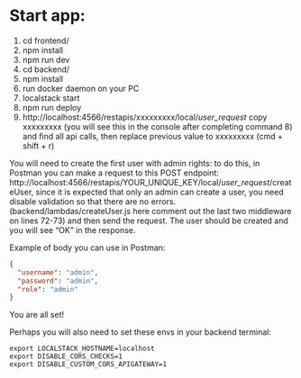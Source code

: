 # Start app:

1. cd frontend/
2. npm install
3. npm run dev
4. cd backend/
5. npm install
6. run docker daemon on your PC
7. localstack start
8. npm run deploy
9. http://localhost:4566/restapis/xxxxxxxxx/local/_user_request_ copy xxxxxxxxx (you will see this in the console after completing command 8) and find all api calls, then replace previous value to xxxxxxxxx (cmd + shift + r)

You will need to create the first user with admin rights: 
to do this, in Postman you can make a request to this POST endpoint: http://localhost:4566/restapis/YOUR_UNIQUE_KEY/local/_user_request_/createUser, 
since it is expected that only an admin can create a user, you need disable validation so that there are no errors.
(backend/lambdas/createUser.js here comment out the last two middleware on lines 72-73) and then send the request.
The user should be created and you will see “OK” in the response.

Example of body you can use in Postman:
```json
{
  "username": "admin",
  "password": "admin",
  "role": "admin"
}
```

You are all set!

Perhaps you will also need to set these envs in your backend terminal:

```code
export LOCALSTACK_HOSTNAME=localhost 
export DISABLE_CORS_CHECKS=1
export DISABLE_CUSTOM_CORS_APIGATEWAY=1
```
